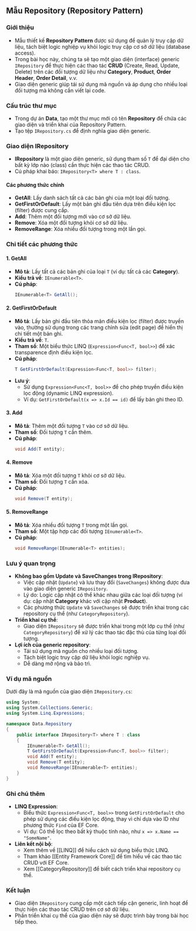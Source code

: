 ## Mẫu Repository (Repository Pattern)

### Giới thiệu
- Mẫu thiết kế **Repository Pattern** được sử dụng để quản lý truy cập dữ liệu, tách biệt logic nghiệp vụ khỏi logic truy cập cơ sở dữ liệu (database access).
- Trong bài học này, chúng ta sẽ tạo một giao diện (interface) generic `IRepository` để thực hiện các thao tác **CRUD** (Create, Read, Update, Delete) trên các đối tượng dữ liệu như **Category**, **Product**, **Order Header**, **Order Detail**, v.v.
- Giao diện generic giúp tái sử dụng mã nguồn và áp dụng cho nhiều loại đối tượng mà không cần viết lại code.

### Cấu trúc thư mục
- Trong dự án **Data**, tạo một thư mục mới có tên **Repository** để chứa các giao diện và triển khai của Repository Pattern.
- Tạo tệp `IRepository.cs` để định nghĩa giao diện generic.

### Giao diện IRepository
- **IRepository** là một giao diện generic, sử dụng tham số `T` để đại diện cho bất kỳ lớp nào (class) cần thực hiện các thao tác CRUD.
- Cú pháp khai báo: `IRepository<T> where T : class`.

#### Các phương thức chính
- **GetAll**: Lấy danh sách tất cả các bản ghi của một loại đối tượng.
- **GetFirstOrDefault**: Lấy một bản ghi đầu tiên dựa trên điều kiện lọc (filter) được cung cấp.
- **Add**: Thêm một đối tượng mới vào cơ sở dữ liệu.
- **Remove**: Xóa một đối tượng khỏi cơ sở dữ liệu.
- **RemoveRange**: Xóa nhiều đối tượng trong một lần gọi.

### Chi tiết các phương thức
#### 1. GetAll
- **Mô tả**: Lấy tất cả các bản ghi của loại `T` (ví dụ: tất cả các **Category**).
- **Kiểu trả về**: `IEnumerable<T>`.
- **Cú pháp**:
  ```csharp
  IEnumerable<T> GetAll();
  ```

#### 2. GetFirstOrDefault
- **Mô tả**: Lấy bản ghi đầu tiên thỏa mãn điều kiện lọc (filter) được truyền vào, thường sử dụng trong các trang chỉnh sửa (edit page) để hiển thị chi tiết một bản ghi.
- **Kiểu trả về**: `T`.
- **Tham số**: Một biểu thức LINQ (`Expression<Func<T, bool>>`) để xác transparence định điều kiện lọc.
- **Cú pháp**:
  ```csharp
  T GetFirstOrDefault(Expression<Func<T, bool>> filter);
  ```
- **Lưu ý**:
  - Sử dụng `Expression<Func<T, bool>>` để cho phép truyền điều kiện lọc động (dynamic LINQ expression).
  - Ví dụ: `GetFirstOrDefault(x => x.Id == id)` để lấy bản ghi theo ID.

#### 3. Add
- **Mô tả**: Thêm một đối tượng `T` vào cơ sở dữ liệu.
- **Tham số**: Đối tượng `T` cần thêm.
- **Cú pháp**:
  ```csharp
  void Add(T entity);
  ```

#### 4. Remove
- **Mô tả**: Xóa một đối tượng `T` khỏi cơ sở dữ liệu.
- **Tham số**: Đối tượng `T` cần xóa.
- **Cú pháp**:
  ```csharp
  void Remove(T entity);
  ```

#### 5. RemoveRange
- **Mô tả**: Xóa nhiều đối tượng `T` trong một lần gọi.
- **Tham số**: Một tập hợp các đối tượng `IEnumerable<T>`.
- **Cú pháp**:
  ```csharp
  void RemoveRange(IEnumerable<T> entities);
  ```

### Lưu ý quan trọng
- **Không bao gồm Update và SaveChanges trong IRepository**:
  - Việc cập nhật (`Update`) và lưu thay đổi (`SaveChanges`) không được đưa vào giao diện generic `IRepository`.
  - Lý do: Logic cập nhật có thể khác nhau giữa các loại đối tượng (ví dụ: cập nhật **Category** khác với cập nhật **Product**).
  - Các phương thức `Update` và `SaveChanges` sẽ được triển khai trong các repository cụ thể (như `CategoryRepository`).
- **Triển khai cụ thể**:
  - Giao diện `IRepository` sẽ được triển khai trong một lớp cụ thể (như `CategoryRepository`) để xử lý các thao tác đặc thù của từng loại đối tượng.
- **Lợi ích của generic repository**:
  - Tái sử dụng mã nguồn cho nhiều loại đối tượng.
  - Tách biệt logic truy cập dữ liệu khỏi logic nghiệp vụ.
  - Dễ dàng mở rộng và bảo trì.

### Ví dụ mã nguồn
Dưới đây là mã nguồn của giao diện `IRepository.cs`:

```csharp
using System;
using System.Collections.Generic;
using System.Linq.Expressions;

namespace Data.Repository
{
    public interface IRepository<T> where T : class
    {
        IEnumerable<T> GetAll();
        T GetFirstOrDefault(Expression<Func<T, bool>> filter);
        void Add(T entity);
        void Remove(T entity);
        void RemoveRange(IEnumerable<T> entities);
    }
}
```

### Ghi chú thêm
- **LINQ Expression**:
  - Biểu thức `Expression<Func<T, bool>>` trong `GetFirstOrDefault` cho phép sử dụng các điều kiện lọc động, thay vì chỉ dựa vào ID như phương thức `Find` của EF Core.
  - Ví dụ: Có thể lọc theo bất kỳ thuộc tính nào, như `x => x.Name == "SomeName"`.
- **Liên kết nội bộ**:
  - Xem thêm về [[LINQ]] để hiểu cách sử dụng biểu thức LINQ.
  - Tham khảo [[Entity Framework Core]] để tìm hiểu về các thao tác CRUD với EF Core.
  - Xem [[CategoryRepository]] để biết cách triển khai repository cụ thể.

### Kết luận
- Giao diện `IRepository` cung cấp một cách tiếp cận generic, linh hoạt để thực hiện các thao tác CRUD trên cơ sở dữ liệu.
- Phần triển khai cụ thể của giao diện này sẽ được trình bày trong bài học tiếp theo.